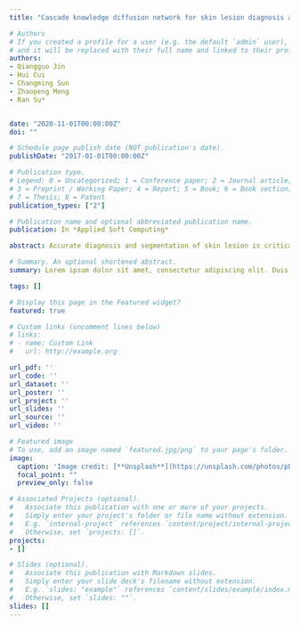 ```yaml
---
title: "Cascade knowledge diffusion network for skin lesion diagnosis and segmentation"

# Authors
# If you created a profile for a user (e.g. the default `admin` user), write the username (folder name) here 
# and it will be replaced with their full name and linked to their profile.
authors:
- Qiangguo Jin
- Hui Cui
- Changming Sun
- Zhaopeng Meng
- Ran Su*


date: "2020-11-01T00:00:00Z"
doi: ""

# Schedule page publish date (NOT publication's date).
publishDate: "2017-01-01T00:00:00Z"

# Publication type.
# Legend: 0 = Uncategorized; 1 = Conference paper; 2 = Journal article;
# 3 = Preprint / Working Paper; 4 = Report; 5 = Book; 6 = Book section;
# 7 = Thesis; 8 = Patent
publication_types: ["2"]

# Publication name and optional abbreviated publication name.
publication: In *Applied Soft Computing*

abstract: Accurate diagnosis and segmentation of skin lesion is critical for early detection and diagnosis of skin cancer. Recent multi-task learning methods require expensive annotations for skin lesion analysis while single-task driven models cannot fully utilize the potential knowledge. The aim of this study is to utilize the neglected knowledge by a flexible architecture in dermoscopy skin lesion classification and segmentation. In this work, we propose a cascade knowledge diffusion network (CKDNet) to transfer and aggregate knowledge learnt from different tasks to simultaneously boost the performances of classification and segmentation. CKDNet consists of a sequence of coarse-level segmentation, classification, and fine-level segmentation networks. We design two novel feature entanglement modules, Entangle-Cls and Entangle-Seg, for classification and segmentation. The Entangle-Cls module aggregates the diffused features from initial segmentation to drive the classification network’s attention to image regions relevant to the disease. The Entangle-Seg module integrates the cascaded context knowledge learnt from classification to benefit fine-level segmentation, especially at uncertain boundaries. The entanglement modules can adaptively control the knowledge that can be diffused from one task to another, which avoids the empirical selection of weights for different learning tasks compared to other multi-task methods. We perform extensive evaluations and comparisons with state-of-the-art methods on skin lesion classification and segmentation with challenge datasets, ISIC2017 and ISIC2018. Our CKDNet demonstrated superior performance without using any ensemble approaches or any external datasets. The effectiveness of each component and loss functions are demonstrated by interpretable results using class activation maps (CAM), t-SNE, and classification and segmentation results.

# Summary. An optional shortened abstract.
summary: Lorem ipsum dolor sit amet, consectetur adipiscing elit. Duis posuere tellus ac convallis placerat. Proin tincidunt magna sed ex sollicitudin condimentum.

tags: []

# Display this page in the Featured widget?
featured: true

# Custom links (uncomment lines below)
# links:
# - name: Custom Link
#   url: http://example.org

url_pdf: ''
url_code: ''
url_dataset: ''
url_poster: ''
url_project: ''
url_slides: ''
url_source: ''
url_video: ''

# Featured image
# To use, add an image named `featured.jpg/png` to your page's folder. 
image:
  caption: 'Image credit: [**Unsplash**](https://unsplash.com/photos/pLCdAaMFLTE)'
  focal_point: ""
  preview_only: false

# Associated Projects (optional).
#   Associate this publication with one or more of your projects.
#   Simply enter your project's folder or file name without extension.
#   E.g. `internal-project` references `content/project/internal-project/index.md`.
#   Otherwise, set `projects: []`.
projects:
- []

# Slides (optional).
#   Associate this publication with Markdown slides.
#   Simply enter your slide deck's filename without extension.
#   E.g. `slides: "example"` references `content/slides/example/index.md`.
#   Otherwise, set `slides: ""`.
slides: []
---
```


